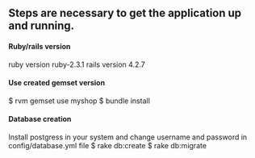 ## Steps are necessary to get the application up and running. ##

#### Ruby/rails version ####
  ruby version ruby-2.3.1
  rails version 4.2.7

#### Use created gemset version ####
  $ rvm gemset use myshop
  $ bundle install 

#### Database creation ####
  Install postgress in your system and change username and password in config/database.yml file
  $ rake db:create
  $ rake db:migrate

